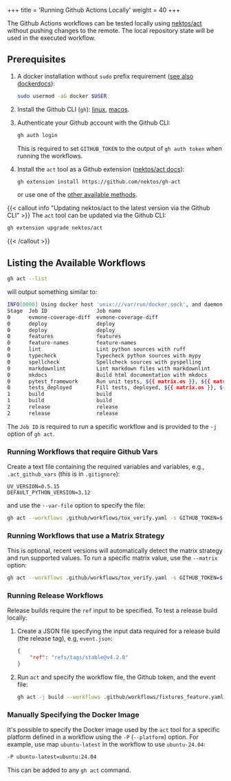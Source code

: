 +++
title = 'Running Github Actions Locally'
weight = 40
+++

The Github Actions workflows can be tested locally using [nektos/act](https://github.com/nektos/act) without pushing changes to the remote. The local repository state will be used in the executed workflow.

## Prerequisites

1. A docker installation without `sudo` prefix requirement ([see also dockerdocs](https://docs.docker.com/engine/install/linux-postinstall/#manage-docker-as-a-non-root-user)):

    ```bash
    sudo usermod -aG docker $USER
    ```

2. Install the Github CLI (`gh`): [linux](https://github.com/cli/cli/blob/trunk/docs/install_linux.md), [macos](https://github.com/cli/cli/tree/trunk?tab=readme-ov-file#macos).
3. Authenticate your Github account with the Github CLI:

    ```bash
    gh auth login
    ```

    This is required to set `GITHUB_TOKEN` to the output of `gh auth token` when running the workflows.

4. Install the `act` tool as a Github extension ([nektos/act docs](https://nektosact.com/installation/gh.html)):

    ```bash
    gh extension install https://github.com/nektos/gh-act
    ```

    or use one of the [other available methods](https://nektosact.com/installation/index.html).

{{< callout info "Updating nektos/act to the latest version via the Github CLI" >}}
The `act` tool can be updated via the Github CLI:

```bash
gh extension upgrade nektos/act
```
{{< /callout >}}

## Listing the Available Workflows

```bash
gh act --list
```

will output something similar to:

```bash
INFO[0000] Using docker host 'unix:///var/run/docker.sock', and daemon socket 'unix:///var/run/docker.sock'
Stage  Job ID                Job name                                                      Workflow name                             Workflow file          Events                             
0      evmone-coverage-diff  evmone-coverage-diff                                          Evmone Coverage Report                    coverage.yaml          pull_request                       
0      deploy                deploy                                                        Deploy Docs Main                          docs_main.yaml         push                               
0      deploy                deploy                                                        Deploy Docs Tags                          docs_tags.yaml         push                               
0      features              features                                                      Build and Package Fixtures                fixtures.yaml          push,workflow_dispatch             
0      feature-names         feature-names                                                 Build and Package Fixtures for a feature  fixtures_feature.yaml  push,workflow_dispatch             
0      lint                  Lint python sources with ruff                                 Tox                                       tox_verify.yaml        push,pull_request,workflow_dispatch
0      typecheck             Typecheck python sources with mypy                            Tox                                       tox_verify.yaml        push,pull_request,workflow_dispatch
0      spellcheck            Spellcheck sources with pyspelling                            Tox                                       tox_verify.yaml        push,pull_request,workflow_dispatch
0      markdownlint          Lint markdown files with markdownlint                         Tox                                       tox_verify.yaml        push,pull_request,workflow_dispatch
0      mkdocs                Build html documentation with mkdocs                          Tox                                       tox_verify.yaml        push,pull_request,workflow_dispatch
0      pytest_framework      Run unit tests, ${{ matrix.os }}, ${{ matrix.python }}        Tox                                       tox_verify.yaml        push,pull_request,workflow_dispatch
0      tests_deployed        Fill tests, deployed, ${{ matrix.os }}, ${{ matrix.python }}  Tox                                       tox_verify.yaml        push,pull_request,workflow_dispatch
1      build                 build                                                         Build and Package Fixtures                fixtures.yaml          push,workflow_dispatch             
1      build                 build                                                         Build and Package Fixtures for a feature  fixtures_feature.yaml  push,workflow_dispatch             
2      release               release                                                       Build and Package Fixtures                fixtures.yaml          push,workflow_dispatch             
2      release               release                                                       Build and Package Fixtures for a feature  fixtures_feature.yaml  push,workflow_dispatch
```

The `Job ID` is required to run a specific workflow and is provided to the `-j` option of `gh act`.

### Running Workflows that require Github Vars

Create a text file containing the required variables and variables, e.g., `.act_github_vars` (this is in `.gitignore`):

```text
UV_VERSION=0.5.15
DEFAULT_PYTHON_VERSION=3.12
```

and use the `--var-file` option to specify the file:

```bash
gh act --workflows .github/workflows/tox_verify.yaml -s GITHUB_TOKEN=$(gh auth token) --var-file=gh_vars.txt -j lint 
```

### Running Workflows that use a Matrix Strategy

This is optional, recent versions will automatically detect the matrix strategy and run supported values. To run a specific matrix value, use the `--matrix` option:

```bash
gh act --workflows .github/workflows/tox_verify.yaml -s GITHUB_TOKEN=$(gh auth token) --matrix python:3.12 -j pytest_framework
```

### Running Release Workflows

Release builds require the `ref` input to be specified. To test a release build locally:

1. Create a JSON file specifying the input data required for a release build (the release tag), e.g, `event.json`:

    ```json
    {
        "ref": "refs/tags/stable@v4.2.0"
    }
    ```

2. Run `act` and specify the workflow file, the Github token, and the event file:

    ```bash
    gh act -j build --workflows .github/workflows/fixtures_feature.yaml -s GITHUB_TOKEN=$(gh auth token) -e event.json
    ```

### Manually Specifying the Docker Image

It's possible to specify the Docker image used by the `act` tool for a specific platform defined in a workflow using the `-P` (`--platform`) option. For example, use map `ubuntu-latest` in the workflow to use `ubuntu-24.04`:

```bash
-P ubuntu-latest=ubuntu:24.04
```

This can be added to any `gh act` command.
